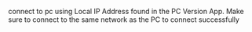 connect to pc using Local IP Address found in the PC Version App. Make sure to connect to the same network as the PC to connect successfully

